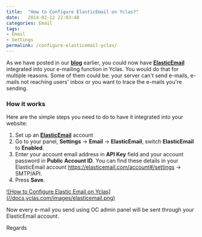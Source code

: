 ```yaml
---
title:  "How to Configure ElasticEmail on Yclas?"
date:   2014-02-12 22:03:48
categories: Email
tags: 
- Email
- Settings
permalink: /configure-elasticemail-yclas/
---
```

As we have posted in our **[blog](http://open-classifieds.com/2014/02/12/elastic-email-review/)** earlier, you could now have **[ElasticEmail ](https://elasticemail.com/account#/open-classifieds)** integrated into your e-mailing function in Yclas. You would do that for multiple reasons. Some of them could be: your server can't send e-mails, e-mails not reaching users' inbox or you want to trace the e-mails you're sending.

### How it works

Here are the simple steps you need to do to have it integrated into your website: 

1. Set up an **[ElasticEmail](http://j.mp/elasticemailoc)** account 
2. Go to your panel, **Settings** -> **Email** -> **ElasticEmail**, switch **ElasticEmail** to **Enabled**.
3. Enter your account email address in **API Key** field and your account password in **Public Account ID**. You can find these details in your ElasticEmail account https://elasticemail.com/account#/settings -> SMTP/API. 
4. Press **Save**.

<a href="//docs.yclas.com/images/elasticemail.png" class="thumbnail gallery-item" data-gallery>
![How to Configure Elastic Email on Yclas](//docs.yclas.com/images/elasticemail.png) 
</a>

Now every e-mail you send using OC admin panel will be sent through your ElasticEmail account. 

Regards
